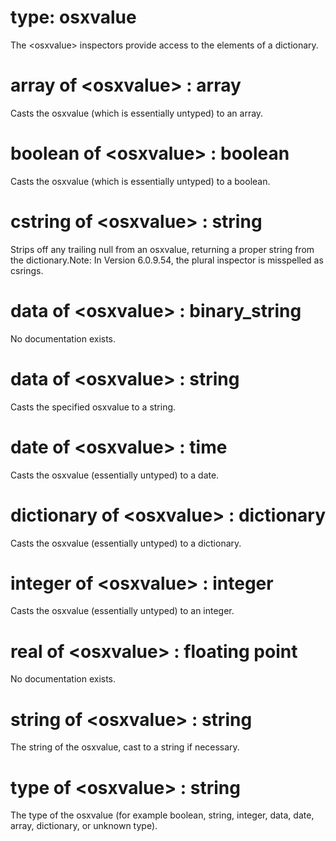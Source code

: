# type: osxvalue

The &lt;osxvalue&gt; inspectors provide access to the elements of a dictionary.

# array of &lt;osxvalue&gt; : array

Casts the osxvalue (which is essentially untyped) to an array.

# boolean of &lt;osxvalue&gt; : boolean

Casts the osxvalue (which is essentially untyped) to a boolean.

# cstring of &lt;osxvalue&gt; : string

Strips off any trailing null from an osxvalue, returning a proper string from the dictionary.Note: In Version 6.0.9.54, the plural inspector is misspelled as csrings.

# data of &lt;osxvalue&gt; : binary_string

No documentation exists.

# data of &lt;osxvalue&gt; : string

Casts the specified osxvalue to a string.

# date of &lt;osxvalue&gt; : time

Casts the osxvalue (essentially untyped) to a date.

# dictionary of &lt;osxvalue&gt; : dictionary

Casts the osxvalue (essentially untyped) to a dictionary.

# integer of &lt;osxvalue&gt; : integer

Casts the osxvalue (essentially untyped) to an integer.

# real of &lt;osxvalue&gt; : floating point

No documentation exists.

# string of &lt;osxvalue&gt; : string

The string of the osxvalue, cast to a string if necessary.

# type of &lt;osxvalue&gt; : string

The type of the osxvalue (for example boolean, string, integer, data, date, array, dictionary, or unknown type).
